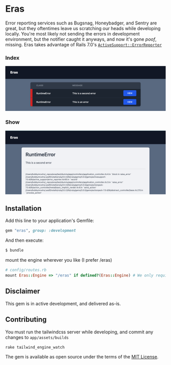 # Eras
Error reporting services such as Bugsnag, Honeybadger, and Sentry are great, but they oftentimes leave us scratching our heads while developing locally. You're most likely not sending the errors in development environment, but the notifier caught it anyways, and now it's gone *poof*, missing. Eras takes advantage of Rails 7.0's [`ActiveSupport::ErrorReporter`](https://api.rubyonrails.org/classes/ActiveSupport/ErrorReporter.html) 

### Index
![Index](./readme_assets/index.png)

### Show
![Show](./readme_assets/show.png)

## Installation
Add this line to your application's Gemfile:

```ruby
gem "eras", group: :development
```

And then execute:
```bash
$ bundle
```

mount the engine wherever you like (I prefer /eras)
```ruby
# config/routes.rb
mount Eras::Engine => "/eras" if defined?(Eras::Engine) # We only require this in development
```

## Disclaimer

This gem is in active development, and delivered as-is. 

## Contributing
You must run the tailwindcss server while developing, and commit any changes to `app/assets/builds`
```
rake tailwind_engine_watch
```

The gem is available as open source under the terms of the [MIT License](https://opensource.org/licenses/MIT).
